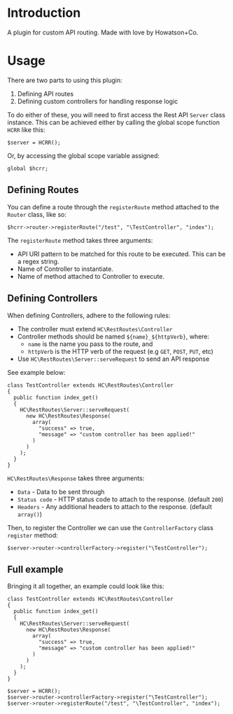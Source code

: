 

# Introduction

A plugin for custom API routing. Made with love by Howatson+Co.


# Usage

There are two parts to using this plugin:
1. Defining API routes
2. Defining custom controllers for handling response logic

To do either of these, you will need to first access the Rest API `Server` class instance. This can be achieved either by calling the global scope function `HCRR` like this:
```
$server = HCRR();
```

Or, by accessing the global scope variable assigned:
```
global $hcrr;
```


## Defining Routes

You can define a route through the `registerRoute` method attached to the `Router` class, like so:
```
$hcrr->router->registerRoute("/test", "\TestController", "index");
```

The `registerRoute` method takes three arguments: 
- API URI pattern to be matched for this route to be executed. This can be a regex string. 
- Name of Controller to instantiate.
- Name of method attached to Controller to execute.

## Defining Controllers

When defining Controllers, adhere to the following rules:
- The controller must extend `HC\RestRoutes\Controller`
- Controller methods should be named `${name}_${httpVerb}`, where:
	- `name` is the name you pass to the route, and
	- `httpVerb` is the HTTP verb of the request (e.g `GET`, `POST`, `PUT`, etc)
- Use `HC\RestRoutes\Server::serveRequest` to send an API response

See example below:

```
class TestController extends HC\RestRoutes\Controller
{
  public function index_get()
  {
    HC\RestRoutes\Server::serveRequest(
      new HC\RestRoutes\Response(
        array(
          "success" => true,
          "message" => "custom controller has been applied!"
        )
      )
    );
  }
}
```

`HC\RestRoutes\Response` takes three arguments:
- `Data` - Data to be sent through
- `Status code` - HTTP status code to attach to the response. (default `200`)
- `Headers` - Any additional headers to attach to the response. (default `array()`)

Then, to register the Controller we can use the `ControllerFactory` class `register` method:

```
$server->router->controllerFactory->register("\TestController");
```

## Full example

Bringing it all together, an example could look like this:

```
class TestController extends HC\RestRoutes\Controller
{
  public function index_get()
  {
    HC\RestRoutes\Server::serveRequest(
      new HC\RestRoutes\Response(
        array(
          "success" => true,
          "message" => "custom controller has been applied!"
        )
      )
    );
  }
}

$server = HCRR();
$server->router->controllerFactory->register("\TestController");
$server->router->registerRoute("/test", "\TestController", "index");
```